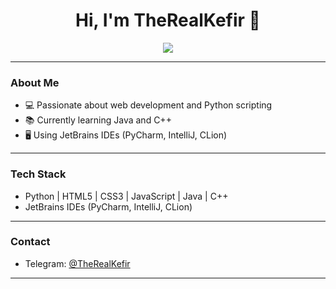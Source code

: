 
<h1 align="center">Hi, I'm TheRealKefir 👋</h1>

<p align="center">
  <img src="https://readme-typing-svg.demolab.com?font=Fira+Code&duration=3000&pause=500&color=4B0082&width=600&lines=Web+developer+and+Python+enthusiast;Learning+Java+and+C++;Always+coding" />
</p>

---

### About Me

- 💻 Passionate about web development and Python scripting  
- 📚 Currently learning Java and C++  
- 🖥️ Using JetBrains IDEs (PyCharm, IntelliJ, CLion)  

---

### Tech Stack

- Python | HTML5 | CSS3 | JavaScript | Java | C++  
- JetBrains IDEs (PyCharm, IntelliJ, CLion)

---

### Contact

- Telegram: [@TheRealKefir](https://t.me/TheRealKefir)

---
